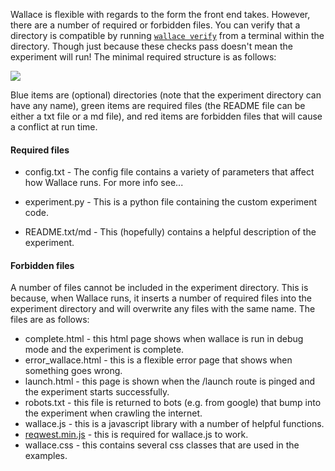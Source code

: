 Wallace is flexible with regards to the form the front end takes. However, there are a number of required or forbidden files. You can verify that a directory is compatible by running [`wallace verify`](https://github.com/berkeley-cocosci/Wallace/wiki/Command-line-utility#verify) from a terminal within the directory. Though just because these checks pass doesn't mean the experiment will run! The minimal required structure is as follows:

![](https://github.com/suchow/Wallace/blob/master/wiki/images/directories.jpg)

Blue items are (optional) directories (note that the experiment directory can have any name), green items are required files (the README file can be either a txt file or a md file), and red items are forbidden files that will cause a conflict at run time. 

#### Required files

+ config.txt - The config file contains a variety of parameters that affect how Wallace runs. For more info see...

+ experiment.py - This is a python file containing the custom experiment code.

+ README.txt/md - This (hopefully) contains a helpful description of the experiment.

#### Forbidden files

A number of files cannot be included in the experiment directory. This is because, when Wallace runs, it inserts a number of required files into the experiment directory and will overwrite any files with the same name. The files are as follows:

+ complete.html - this html page shows when wallace is run in debug mode and the experiment is complete.
+ error_wallace.html - this is a flexible error page that shows when something goes wrong.
+ launch.html - this page is shown when the /launch route is pinged and the experiment starts successfully.
+ robots.txt - this file is returned to bots (e.g. from google) that bump into the experiment when crawling the internet.
+ wallace.js - this is a javascript library with a number of helpful functions.
+ [reqwest.min.js](https://github.com/ded/reqwest) - this is required for wallace.js to work.
+ wallace.css - this contains several css classes that are used in the examples.